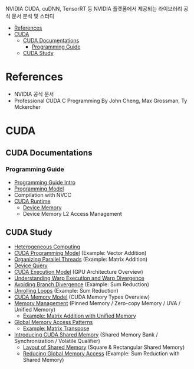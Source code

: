 NVIDIA CUDA, cuDNN, TensorRT 등 NVIDIA 플랫폼에서 제공되는 라이브러리 공식 문서 분석 및 스터디 

- [References](#references)
- [CUDA](#cuda)
  - [CUDA Documentations](#cuda-documentations)
    - [Programming Guide](#programming-guide)
  - [CUDA Study](#cuda-study)

# References

- NVIDIA 공식 문서
- Professional CUDA C Programming By John Cheng, Max Grossman, Ty Mckercher

# CUDA

## CUDA Documentations

### Programming Guide

- [Programming Guide Intro](/cuda-doc/01_programming_guide/01_intro.md)
- [Programming Model](/cuda-doc/01_programming_guide/02_programming_model.md)
- Compilation with NVCC
- [CUDA Runtime](/cuda-doc/01_programming_guide/03-02_cuda_runtime.md)
  - [Device Memory](/cuda-doc/01_programming_guide/03-03_device_memory.md)
  - Device Memory L2 Access Management


## CUDA Study

- [Heterogeneous Computing](/cuda-study/01_heterogeneous_computing.md)
- [CUDA Programming Model](/cuda-study/02_cuda_programming_model.md) (Example: Vector Addition)
- [Organizing Parallel Threads](/cuda-study/03_organizing_parallel_threads.md) (Example: Matrix Addition)
- [Device Query](/cuda-study/04_device_query.md)
- [CUDA Execution Model](/cuda-study/05_cuda_execution_model.md) (GPU Architecture Overview)
- [Understanding Warp Execution and Warp Divergence](/cuda-study/06_understanding_warp_execution.md)
- [Avoiding Branch Divergence](/cuda-study/07_avoiding_branch_divergence.md) (Example: Sum Reduction)
- [Unrolling Loops](/cuda-study/08_unrolling_loops.md) (Example: Sum Reduction)
- [CUDA Memory Model](/cuda-study/09_cuda_memory_model.md) (CUDA Memory Types Overview)
- [Memory Management](/cuda-study/10_memory_management.md) (Pinned Memory / Zero-copy Memory / UVA / Unified Memory)
  -  [Example: Matrix Addition with Unified Memory](/cuda-study/10-1_matrix_addition_with_unified_memory.md)
- [Global Memory Access Patterns](/cuda-study/11_memory_access_patterns.md)
  - [Example: Matrix Transpose](/cuda-study/11-1_matrix_transpose_problem.md)
- [Introducing CUDA Shared Memory](/cuda-study/12_shared_memory.md) (Shared Memory Bank / Synchronization / Volatile Qualifier)
  - [Layout of Shared Memory](/cuda-study/12-1_data_layout_of_shared_memory.md) (Square & Rectangular Shared Memory)
  - [Reducing Global Memory Access](/cuda-study/12-2_reducing_global_memory_access.md) (Example: Sum Reduction with Shared Memory)